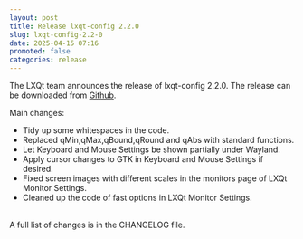 ```yaml
---
layout: post
title: Release lxqt-config 2.2.0
slug: lxqt-config-2.2-0
date: 2025-04-15 07:16
promoted: false
categories: release
---
```


The LXQt team announces the release of lxqt-config 2.2.0.
The release can be downloaded from [Github](https://github.com/lxqt/lxqt-config/releases).

Main changes:

 * Tidy up some whitespaces in the code.
 * Replaced qMin,qMax,qBound,qRound and qAbs with standard functions.
 * Let Keyboard and Mouse Settings be shown partially under Wayland.
 * Apply cursor changes to GTK in Keyboard and Mouse Settings if desired.
 * Fixed screen images with different scales in the monitors page of LXQt Monitor Settings.
 * Cleaned up the code of fast options in LXQt Monitor Settings.




<br/>
A full list of changes is in the CHANGELOG file.
<br/>
